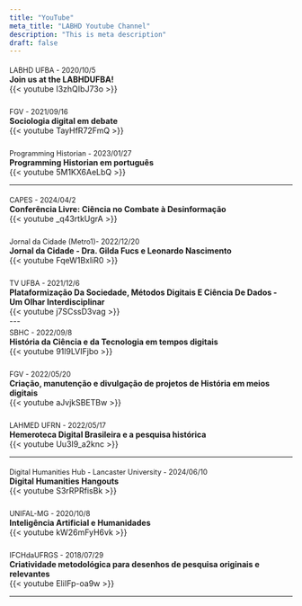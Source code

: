 ```yaml
---
title: "YouTube"
meta_title: "LABHD Youtube Channel"
description: "This is meta description"
draft: false
---
```


<style>
.videos-container {
    display: flex;
    flex-wrap: wrap; /* Permite que os itens quebrem linha se necessário */
    gap: 20px; /* Espaçamento entre os itens */
    align-items: flex-end; /* Alinha os itens na parte inferior */
}

.video-item {
    flex: 1 0 300px; /* Flex-grow, flex-shrink, flex-basis */
    display: flex;
    flex-direction: column;
    justify-content: flex-end; /* Garante que o conteúdo dentro do item de vídeo seja alinhado na parte inferior */
    margin-right: 20px; /* Espaçamento entre os itens */
}

.event-details {
    font-size: 0.9em; /* Tamanho menor para os detalhes do evento */
    margin-top: 5px; /* Pequeno espaçamento acima dos detalhes */
}

.video-content {
    align-self: flex-end; /* Alinha o vídeo na parte inferior */
}
</style>

<div class="videos-container">
    <div class="video-item">
        <div class="event-details">LABHD UFBA - 2020/10/5</div>
        <strong>Join us at the LABHDUFBA!</strong>
        {{< youtube I3zhQIbJ73o >}}
    </div>
    <div class="video-item">
        <div class="event-details">FGV - 2021/09/16</div>
        <strong>Sociologia digital em debate</strong>
        {{< youtube TayHfR72FmQ >}}
    </div>
    <div class="video-item">
        <div class="event-details">Programming Historian - 2023/01/27</div>
        <strong>Programming Historian em português</strong>
        {{< youtube 5M1KX6AeLbQ >}}
    </div>
</div>

---

<div class="videos-container">
    <div class="video-item">
        <div class="event-details">CAPES - 2024/04/2</div>
        <strong>Conferência Livre: Ciência no Combate à Desinformação</strong>
        {{< youtube _q43rtkUgrA >}}
    </div>
    <div class="video-item">
        <div class="event-details">Jornal da Cidade (Metro1)- 2022/12/20</div>
        <strong>Jornal da Cidade - Dra. Gilda Fucs e Leonardo Nascimento</strong>
        {{< youtube FqeW1BxIiR0 >}}
    </div>
    <div class="video-item">
        <div class="event-details">TV UFBA - 2021/12/6</div>
        <strong>Plataformização Da Sociedade, Métodos Digitais E Ciência De Dados - Um Olhar Interdisciplinar</strong>
        {{< youtube j7SCssD3vag >}}
    </div>
</div>
---

<div class="videos-container">
    <div class="video-item">
        <div class="event-details">SBHC - 2022/09/8</div>
        <strong>História da Ciência e da Tecnologia em tempos digitais</strong>
        {{< youtube 91l9LVIFjbo >}}
    </div>
    <div class="video-item">
        <div class="event-details">FGV - 2022/05/20</div>
        <strong>Criação, manutenção e divulgação de projetos de História em meios digitais</strong>
        {{< youtube aJvjkSBETBw >}}
    </div>
    <div class="video-item">
        <div class="event-details">LAHMED UFRN - 2022/05/17</div>
        <strong>Hemeroteca Digital Brasileira e a pesquisa histórica</strong>
        {{< youtube Uu3I9_a2knc >}}
    </div>
</div>

---

<div class="videos-container">
    <div class="video-item">
        <div class="event-details">Digital Humanities Hub - Lancaster University - 2024/06/10</div>
        <strong>Digital Humanities Hangouts</strong>
        {{< youtube S3rRPRfisBk >}}
    </div>
    <div class="video-item">
        <div class="event-details">UNIFAL-MG - 2020/10/8</div>
        <strong>Inteligência Artificial e Humanidades</strong>
        {{< youtube kW26mFyH6vk >}}
    </div>
    <div class="video-item">
        <div class="event-details">IFCHdaUFRGS - 2018/07/29</div>
        <strong>Criatividade metodológica para desenhos de pesquisa originais e relevantes</strong>
        {{< youtube EliIFp-oa9w >}}
    </div>
</div>

---